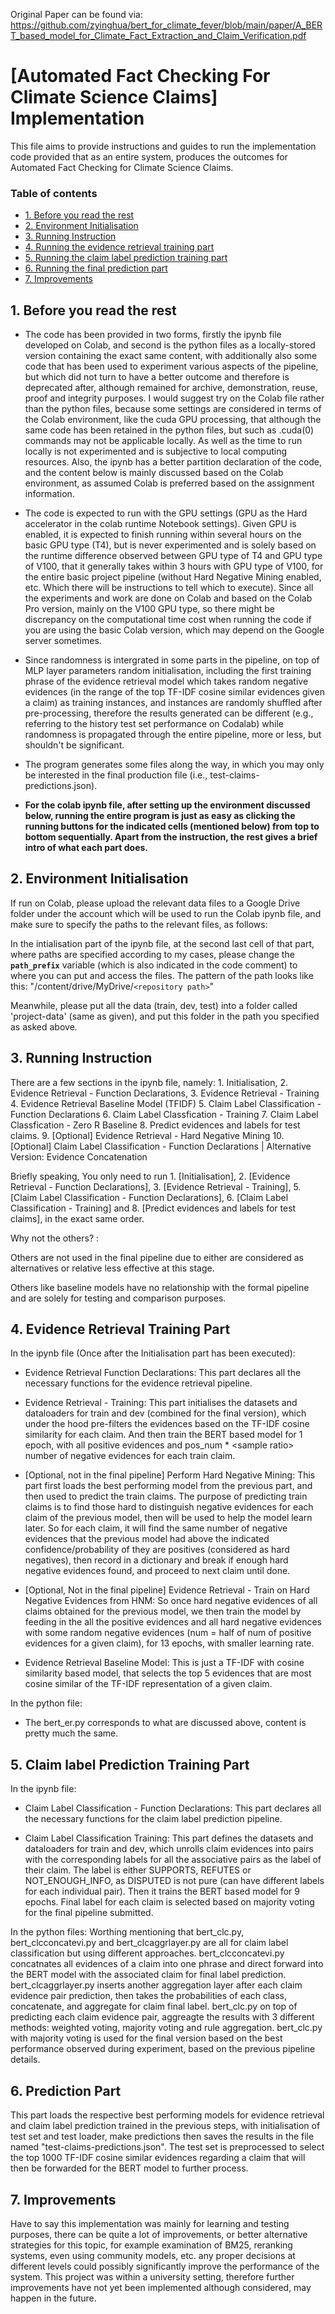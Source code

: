 Original Paper can be found via:
<https://github.com/zyinghua/bert_for_climate_fever/blob/main/paper/A_BERT_based_model_for_Climate_Fact_Extraction_and_Claim_Verification.pdf>

# [Automated Fact Checking For Climate Science Claims] Implementation

This file aims to provide instructions and guides to run the implementation code provided that
as an entire system, produces the outcomes for Automated Fact Checking for Climate Science Claims.

### Table of contents

-   [1. Before you read the rest](#1-before-you-read-the-rest)
-   [2. Environment Initialisation](#2-environment-initialisation)
-   [3. Running Instruction](#3-running-instruction)
-   [4. Running the evidence retrieval training part](#4-evidence-retrival-training-part)
-   [5. Running the claim label prediction training part](#5-claim-label-prediction-training-part)
-   [6. Running the final prediction part](#6-prediction-part)
-   [7. Improvements](#7-improvements)

## 1. Before you read the rest

-   The code has been provided in two forms, firstly the ipynb file developed on Colab, and second is the python files as a locally-stored version containing the exact same content, with additionally also some code that has been used to experiment various aspects of the pipeline, but which did not turn to have a better outcome and therefore is deprecated after, although remained for archive, demonstration, reuse, proof and integrity purposes. I would suggest try on the Colab file rather than the python files, because some settings are considered in terms of the Colab environment, like the cuda GPU processing, that although the same code has been retained in the python files, but such as .cuda(0) commands may not be applicable locally. As well as the time to run locally is not experimented and is subjective to local computing resources. Also, the ipynb has a better partition declaration of the code, and the content below is mainly discussed based on the Colab environment, as assumed Colab is preferred based on the assignment information.

-   The code is expected to run with the GPU settings (GPU as the Hard accelerator in the colab runtime Notebook settings). Given GPU is enabled, it is expected to finish running within several hours on the basic GPU type (T4), but is never experimented and is solely based on the runtime difference observed between GPU type of T4 and GPU type of V100, that it generally takes within 3 hours with GPU type of V100, for the entire basic project pipeline (without Hard Negative Mining enabled, etc. Which there will be instructions to tell which to execute). Since all the experiments and work are done on Colab and based on the Colab Pro version, mainly on the V100 GPU type, so there might be discrepancy on the computational time cost when running the code if you are using the basic Colab version, which may depend on the Google server sometimes.

-   Since randomness is intergrated in some parts in the pipeline, on top of MLP layer parameters random initialisation, including the first training phrase of the evidence retrieval model which takes random negative evidences (in the range of the top TF-IDF cosine similar evidences given a claim) as training instances, and instances are randomly shuffled after pre-processing, therefore the results generated can be different (e.g., referring to the history test set performance on Codalab) while randomness is propagated through the entire pipeline, more or less, but shouldn't be significant.

-   The program generates some files along the way, in which you may only be interested in the final production file (i.e., test-claims-predictions.json).

-   **For the colab ipynb file, after setting up the environment discussed below, running the entire program is just as easy as clicking the running buttons for the indicated cells (mentioned below) from top to bottom sequentially. Apart from the instruction, the rest gives a brief intro of what each part does.**

## 2. Environment Initialisation

If run on Colab, please upload the relevant data files to a Google Drive folder under the account which will be used to run the Colab ipynb file, and make sure to specify the paths to the relevant files, as follows:

In the intialisation part of the ipynb file, at the second last cell of that part, where paths are specified according to my cases, please change the **`path_prefix`** variable (which is also indicated in the code comment) to where you can put and access the files. The pattern of the path looks like this: "/content/drive/MyDrive/`<repository path>`"

Meanwhile, please put all the data (train, dev, test) into a folder called 'project-data' (same as given), and put this folder in the path you specified as asked above.

## 3. Running Instruction

There are a few sections in the ipynb file, namely: 1. Initialisation, 2. Evidence Retrieval - Function Declarations, 3. Evidence Retrieval - Training 4. Evidence Retrieval Baseline Model (TFIDF) 5. Claim Label Classification - Function Declarations 6. Claim Label Classfication - Training 7. Claim Label Classfication - Zero R Baseline 8. Predict evidences and labels for test claims. 9. [Optional] Evidence Retrieval - Hard Negative Mining 10. [Optional] Claim Label Classification - Function Declarations | Alternative Version: Evidence Concatenation

Briefly speaking, You only need to run 1. [Initialisation], 2. [Evidence Retrieval - Function Declarations], 3. [Evidence Retrieval - Training], 5. [Claim Label Classification - Function Declarations], 6. [Claim Label Classification - Training] and 8. [Predict evidences and labels for test claims], in the exact same order.

Why not the others? :

Others are not used in the final pipeline due to either are considered as alternatives or relative less effective at this stage.

Others like baseline models have no relationship with the formal pipeline and are solely for testing and comparison purposes.

## 4. Evidence Retrieval Training Part

In the ipynb file (Once after the Initialisation part has been executed):

-   Evidence Retrieval Function Declarations: This part declares all the necessary functions for the evidence retrieval pipeline.

-   Evidence Retrieval - Training: This part initialises the datasets and dataloaders for train and dev (combined for the final version), which under the hood pre-filters the evidences based on the TF-IDF cosine similarity for each claim. And then train the BERT based model for 1 epoch, with all positive evidences and pos_num \* \<sample ratio\> number of negative evidences for each train claim.

-   [Optional, not in the final pipeline] Perform Hard Negative Mining: This part first loads the best performing model from the previous part, and then used to predict the train claims. The purpose of predicting train claims is to find those hard to distinguish negative evidences for each claim of the previous model, then will be used to help the model learn later. So for each claim, it will find the same number of negative evidences that the previous model had above the indicated confidence/probability of they are positives (considered as hard negatives), then record in a dictionary and break if enough hard negative evidences found, and proceed to next claim until done.

-   [Optional, Not in the final pipeline] Evidence Retrieval - Train on Hard Negative Evidences from HNM: So once hard negative evidences of all claims obtained for the previous model, we then train the model by feeding in the all the positive evidences and all hard negative evidences with some random negative evidences (num = half of num of positive evidences for a given claim), for 13 epochs, with smaller learning rate.

-   Evidence Retrieval Baseline Model: This is just a TF-IDF with cosine similarity based model, that selects the top 5 evidences that are most cosine similar of the TF-IDF representation of a given claim.

In the python file:

-   The bert_er.py corresponds to what are discussed above, content is pretty much the same.

## 5. Claim label Prediction Training Part

In the ipynb file:

-   Claim Label Classification - Function Declarations: This part declares all the necessary functions for the claim label prediction pipeline.

-   Claim Label Classification Training: This part defines the datasets and dataloaders for train and dev, which unrolls claim evidences into pairs with the corresponding labels for all the associative pairs as the label of their claim. The label is either SUPPORTS, REFUTES or NOT_ENOUGH_INFO, as DISPUTED is not pure (can have different labels for each individual pair). Then it trains the BERT based model for 9 epochs. Final label for each claim is selected based on majority voting for the final pipeline submitted.

In the python files:
Worthing mentioning that bert_clc.py, bert_clcconcatevi.py and bert_clcaggrlayer.py are all for claim label classification but using different approaches. bert_clcconcatevi.py concatnates all evidences of a claim into one phrase and direct forward into the BERT model with the associated claim for final label prediction. bert_clcaggrlayer.py inserts another aggregation layer after each claim evidence pair prediction, then takes the probabilities of each class, concatenate, and aggregate for claim final label. bert_clc.py on top of predicting each claim evidence pair, aggreagte the results with 3 different methods: weighted voting, majority voting and rule aggregation. bert_clc.py with majority voting is used for the final version based on the best performance observed during experiment, based on the previous pipeline details.

## 6. Prediction Part

This part loads the respective best performing models for evidence retrieval and claim label prediction trained in the previous steps, with initialisation of test set and test loader, make predictions then saves the results in the file named "test-claims-predictions.json". The test set is preprocessed to select the top 1000 TF-IDF cosine similar evidences regarding a claim that will then be forwarded for the BERT model to further process.

## 7. Improvements
Have to say this implementation was mainly for learning and testing purposes, there can be quite a lot of improvements, or better alternative strategies for this topic, for example examination of BM25, reranking systems, even using community models, etc. any proper decisions at different levels could possibly significantly improve the performance of the system. This project was within a university setting, therefore further improvements have not yet been implemented although considered, may happen in the future.
